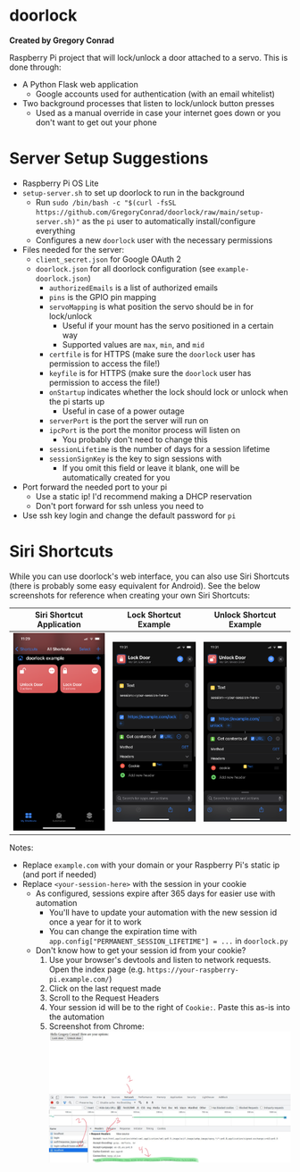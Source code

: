 # doorlock
**Created by Gregory Conrad**

Raspberry Pi project that will lock/unlock a door attached to a servo.
This is done through:
- A Python Flask web application
  - Google accounts used for authentication (with an email whitelist)
- Two background processes that listen to lock/unlock button presses
  - Used as a manual override in case your internet goes down or you don't want to get out your phone

# Server Setup Suggestions
- Raspberry Pi OS Lite
- `setup-server.sh` to set up doorlock to run in the background
  - Run `sudo /bin/bash -c "$(curl -fsSL https://github.com/GregoryConrad/doorlock/raw/main/setup-server.sh)"` as the `pi` user to automatically install/configure everything
  - Configures a new `doorlock` user with the necessary permissions
- Files needed for the server:
  - `client_secret.json` for Google OAuth 2
  - `doorlock.json` for all doorlock configuration (see `example-doorlock.json`)
    - `authorizedEmails` is a list of authorized emails
    - `pins` is the GPIO pin mapping
    - `servoMapping` is what position the servo should be in for lock/unlock
      - Useful if your mount has the servo positioned in a certain way
      - Supported values are `max`, `min`, and `mid`
    - `certfile` is for HTTPS (make sure the `doorlock` user has permission to access the file!)
    - `keyfile` is for HTTPS (make sure the `doorlock` user has permission to access the file!)
    - `onStartup` indicates whether the lock should lock or unlock when the pi starts up
      - Useful in case of a power outage
    - `serverPort` is the port the server will run on
    - `ipcPort` is the port the monitor process will listen on
      - You probably don't need to change this
    - `sessionLifetime` is the number of days for a session lifetime
    - `sessionSignKey` is the key to sign sessions with
      - If you omit this field or leave it blank, one will be automatically created for you
- Port forward the needed port to your pi
  - Use a static ip! I'd recommend making a DHCP reservation
  - Don't port forward for ssh unless you need to
- Use ssh key login and change the default password for `pi`

# Siri Shortcuts
While you can use doorlock's web interface, you can also use Siri Shortcuts
(there is probably some easy equivalent for Android).
See the below screenshots for reference when creating your own Siri Shortcuts:

| Siri Shortcut Application | Lock Shortcut Example | Unlock Shortcut Example |
| --- | --- | --- |
| ![](/images/shortcut-app.png?raw=true) | ![](/images/lock-shortcut.png?raw=true) | ![](/images/unlock-shortcut.png?raw=true) |

Notes:
- Replace `example.com` with your domain or your Raspberry Pi's static ip (and port if needed)
- Replace `<your-session-here>` with the session in your cookie
  - As configured, sessions expire after 365 days for easier use with automation
    - You'll have to update your automation with the new session id once a year for it to work
    - You can change the expiration time with `app.config["PERMANENT_SESSION_LIFETIME"] = ...` in `doorlock.py`
  - Don't know how to get your session id from your cookie? 
    1. Use your browser's devtools and listen to network requests. Open the index page (e.g. `https://your-raspberry-pi.example.com/`)
    2. Click on the last request made
    3. Scroll to the Request Headers
    4. Your session id will be to the right of `Cookie:`. Paste this as-is into the automation
    5. Screenshot from Chrome: ![Chrome Devtools Screenshot](/images/get-cookie-devtools.jpeg?raw=true)

